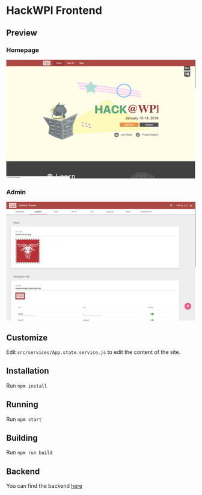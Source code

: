 # HackWPI Frontend

## Preview
### Homepage
![](screenshots/homepage.png)

### Admin
![](screenshots/admin.png)

## Customize

Edit `src/services/App.state.service.js` to edit the content of the site.

## Installation

Run `npm install`

## Running

Run `npm start`

## Building

Run `npm run build`

## Backend
You can find the backend [here](https://github.com/byliuyang/HackWPI)